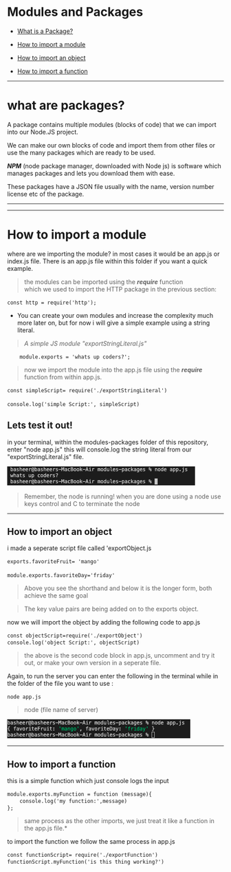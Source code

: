 # Modules and Packages
* [What is a Package?](#whatModule)

- [How to import a module](#how-to-import)

- [How to import an object](#how-to-import-objects)

- [How to import a function](#how-to-import-functions)

---

<h1 id='whatModule'> what are packages?</h2>

A package contains multiple modules (blocks of code) that we can import into our Node.JS project. 

We can make our own blocks of code and import them from other files or use the many packages which are ready to be used.

***NPM*** (node package manager, downloaded with Node js) is software which manages packages and lets you download them with ease.

These packages have a JSON file usually with the name, version number license etc of the package.

---
---
<h1 id='how-to-import'>How to import a module</h2>

where are we importing the module? 
in most cases it would be an app.js or index.js file. There is an app.js file within this folder if you want a quick example. 

>the modules can be imported using the ***require*** function   
    which we used to import the HTTP package in the previous section:

    const http = require('http');


- You can create your own modules and increase the complexity much more later on, but for now i will give a simple example using a string literal.

>*A simple JS module "exportStringLiteral.js"*

        module.exports = 'whats up coders?';

>now we import the module into the app.js file using the ***require*** function from within app.js.

    const simpleScript= require('./exportStringLiteral')

    console.log('simple Script:', simpleScript)

## Lets test it out!
in your terminal, within the modules-packages folder of this repository, enter "node app.js" this will console.log the string literal from our "exportStringLiteral.js" file. 

![running server](../images/exporting-literal.png)

> Remember, the node is running! when you are done using a node use keys control and C to terminate the node
---

<h2 id='how-to-import-objects'>How to import an object</h2>

 i made a seperate script file called 'exportObject.js

    exports.favoriteFruit= 'mango'

    module.exports.favoriteDay='friday'

>Above you see the shorthand and below it is the longer form, both achieve the same goal

> The key value pairs are being added on to the exports object.

 now we will import the object by adding the following code to app.js 

    const objectScript=require('./exportObject')
    console.log('object Script:', objectScript)

>the above is the second code block in app.js, uncomment and try it out, or make your own version in a seperate file.

Again, to run the server you can enter the following in the terminal while in the folder of the file you want to use :
    
    node app.js
>node  (file name of server)



![running server](../images/exporting-object.png)

---

<h2 id='how-to-import-functions'>How to import a function</h2>

this is a simple function which just console logs the input

    module.exports.myFunction = function (message){
        console.log('my function:',message)
    };    

>same process as the other imports, we just treat it like a function in the app.js file.*

to import the function we follow the same process in app.js

    const functionScript= require('./exportFunction')
    functionScript.myFunction('is this thing working?')

